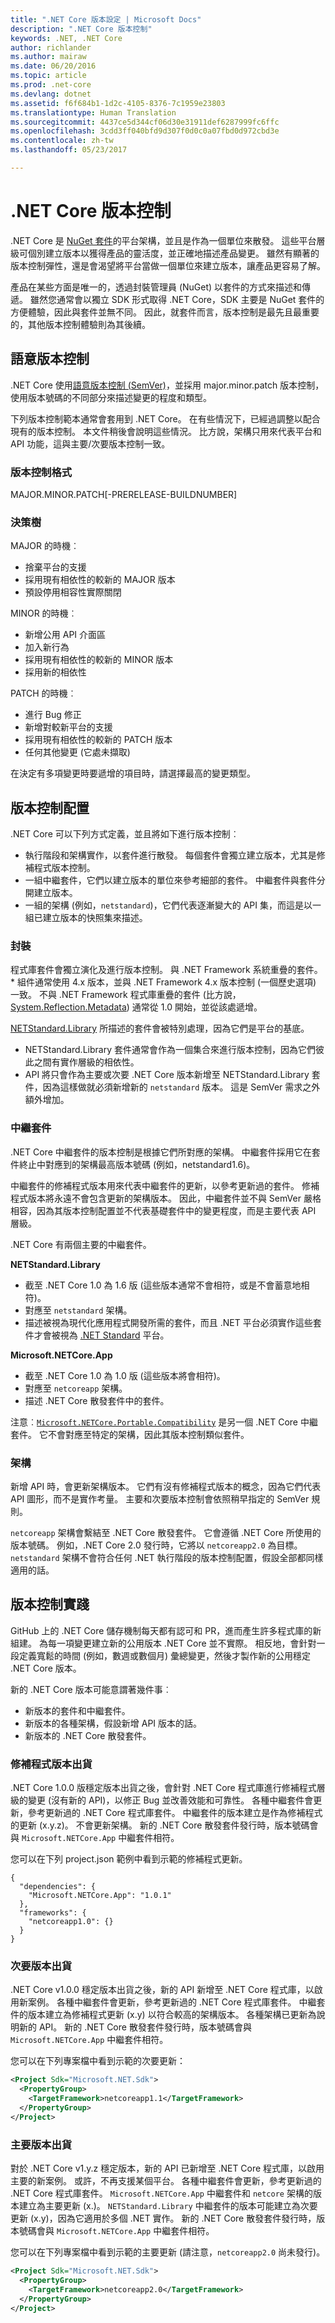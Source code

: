```yaml
---
title: ".NET Core 版本設定 | Microsoft Docs"
description: ".NET Core 版本控制"
keywords: .NET, .NET Core
author: richlander
ms.author: mairaw
ms.date: 06/20/2016
ms.topic: article
ms.prod: .net-core
ms.devlang: dotnet
ms.assetid: f6f684b1-1d2c-4105-8376-7c1959e23803
ms.translationtype: Human Translation
ms.sourcegitcommit: 4437ce5d344cf06d30e31911def6287999fc6ffc
ms.openlocfilehash: 3cdd3ff040bfd9d307f0d0c0a07fbd0d972cbd3e
ms.contentlocale: zh-tw
ms.lasthandoff: 05/23/2017

---
```


# <a name="net-core-versioning"></a>.NET Core 版本控制

.NET Core 是 [NuGet 套件](../packages.md)的平台架構，並且是作為一個單位來散發。 這些平台層級可個別建立版本以獲得產品的靈活度，並正確地描述產品變更。 雖然有顯著的版本控制彈性，還是會渴望將平台當做一個單位來建立版本，讓產品更容易了解。

產品在某些方面是唯一的，透過封裝管理員 (NuGet) 以套件的方式來描述和傳遞。 雖然您通常會以獨立 SDK 形式取得 .NET Core，SDK 主要是 NuGet 套件的方便體驗，因此與套件並無不同。 因此，就套件而言，版本控制是最先且最重要的，其他版本控制體驗則為其後續。

## <a name="semantic-versioning"></a>語意版本控制

.NET Core 使用[語意版本控制 (SemVer)](http://semver.org/)，並採用 major.minor.patch 版本控制，使用版本號碼的不同部分來描述變更的程度和類型。

下列版本控制範本通常會套用到 .NET Core。 在有些情況下，已經過調整以配合現有的版本控制。 本文件稍後會說明這些情況。 比方說，架構只用來代表平台和 API 功能，這與主要/次要版本控制一致。

### <a name="versioning-form"></a>版本控制格式

MAJOR.MINOR.PATCH[-PRERELEASE-BUILDNUMBER]

### <a name="decision-tree"></a>決策樹

MAJOR 的時機︰
  - 捨棄平台的支援
  - 採用現有相依性的較新的 MAJOR 版本 
  - 預設停用相容性實際關閉

MINOR 的時機︰
  - 新增公用 API 介面區 
  - 加入新行為
  - 採用現有相依性的較新的 MINOR 版本
  - 採用新的相依性 
  
PATCH 的時機︰
  - 進行 Bug 修正
  - 新增對較新平台的支援
  - 採用現有相依性的較新的 PATCH 版本
  - 任何其他變更 (它處未擷取)

在決定有多項變更時要遞增的項目時，請選擇最高的變更類型。

## <a name="versioning-scheme"></a>版本控制配置

.NET Core 可以下列方式定義，並且將如下進行版本控制︰

- 執行階段和架構實作，以套件進行散發。 每個套件會獨立建立版本，尤其是修補程式版本控制。
- 一組中繼套件，它們以建立版本的單位來參考細部的套件。 中繼套件與套件分開建立版本。
- 一組的架構 (例如，`netstandard`)，它們代表逐漸變大的 API 集，而這是以一組已建立版本的快照集來描述。

### <a name="packages"></a>封裝

程式庫套件會獨立演化及進行版本控制。 與 .NET Framework 系統重疊的套件。\* 組件通常使用 4.x 版本，並與 .NET Framework 4.x 版本控制 (一個歷史選項) 一致。 不與 .NET Framework 程式庫重疊的套件 (比方說，[System.Reflection.Metadata](https://www.nuget.org/packages/System.Reflection.Metadata)) 通常從 1.0 開始，並從該處遞增。

[NETStandard.Library](https://www.nuget.org/packages/NETStandard.Library) 所描述的套件會被特別處理，因為它們是平台的基底。

- NETStandard.Library 套件通常會作為一個集合來進行版本控制，因為它們彼此之間有實作層級的相依性。
- API 將只會作為主要或次要 .NET Core 版本新增至 NETStandard.Library 套件，因為這樣做就必須新增新的 `netstandard` 版本。 這是 SemVer 需求之外額外增加。

### <a name="metapackages"></a>中繼套件

.NET Core 中繼套件的版本控制是根據它們所對應的架構。 中繼套件採用它在套件終止中對應到的架構最高版本號碼 (例如，netstandard1.6)。 

中繼套件的修補程式版本用來代表中繼套件的更新，以參考更新過的套件。 修補程式版本將永遠不會包含更新的架構版本。 因此，中繼套件並不與 SemVer 嚴格相容，因為其版本控制配置並不代表基礎套件中的變更程度，而是主要代表 API 層級。 

.NET Core 有兩個主要的中繼套件。

**NETStandard.Library**

- 截至 .NET Core 1.0 為 1.6 版 (這些版本通常不會相符，或是不會蓄意地相符)。
- 對應至 `netstandard` 架構。 
- 描述被視為現代化應用程式開發所需的套件，而且 .NET 平台必須實作這些套件才會被視為 [.NET Standard](../../standard/library.md) 平台。

**Microsoft.NETCore.App**

- 截至 .NET Core 1.0 為 1.0 版 (這些版本將會相符)。
- 對應至 `netcoreapp` 架構。
- 描述 .NET Core 散發套件中的套件。

注意︰[`Microsoft.NETCore.Portable.Compatibility`](https://www.nuget.org/packages/Microsoft.NETCore.Portable.Compatibility) 是另一個 .NET Core 中繼套件。 它不會對應至特定的架構，因此其版本控制類似套件。

### <a name="frameworks"></a>架構

新增 API 時，會更新架構版本。 它們有沒有修補程式版本的概念，因為它們代表 API 圖形，而不是實作考量。 主要和次要版本控制會依照稍早指定的 SemVer 規則。

`netcoreapp` 架構會繫結至 .NET Core 散發套件。 它會遵循 .NET Core 所使用的版本號碼。 例如，.NET Core 2.0 發行時，它將以 `netcoreapp2.0` 為目標。 `netstandard` 架構不會符合任何 .NET 執行階段的版本控制配置，假設全部都同樣適用的話。

## <a name="versioning-in-practice"></a>版本控制實踐

GitHub 上的 .NET Core 儲存機制每天都有認可和 PR，進而產生許多程式庫的新組建。 為每一項變更建立新的公用版本 .NET Core 並不實際。 相反地，會針對一段定義寬鬆的時間 (例如，數週或數個月) 彙總變更，然後才製作新的公用穩定 .NET Core 版本。

新的 .NET Core 版本可能意謂著幾件事︰

- 新版本的套件和中繼套件。
- 新版本的各種架構，假設新增 API 版本的話。
- 新版本的 .NET Core 散發套件。

### <a name="shipping-a-patch-release"></a>修補程式版本出貨

.NET Core 1.0.0 版穩定版本出貨之後，會針對 .NET Core 程式庫進行修補程式層級的變更 (沒有新的 API)，以修正 Bug 並改善效能和可靠性。 各種中繼套件會更新，參考更新過的 .NET Core 程式庫套件。 中繼套件的版本建立是作為修補程式的更新 (x.y.z)。 不會更新架構。 新的 .NET Core 散發套件發行時，版本號碼會與 `Microsoft.NETCore.App` 中繼套件相符。

您可以在下列 project.json 範例中看到示範的修補程式更新。

```
{
  "dependencies": {
    "Microsoft.NETCore.App": "1.0.1"
  },
  "frameworks": {
    "netcoreapp1.0": {}
  }
}
```

### <a name="shipping-a-minor-release"></a>次要版本出貨

.NET Core v1.0.0 穩定版本出貨之後，新的 API 新增至 .NET Core 程式庫，以啟用新案例。 各種中繼套件會更新，參考更新過的 .NET Core 程式庫套件。 中繼套件的版本建立為修補程式更新 (x.y) 以符合較高的架構版本。 各種架構已更新為說明新的 API。 新的 .NET Core 散發套件發行時，版本號碼會與 `Microsoft.NETCore.App` 中繼套件相符。

您可以在下列專案檔中看到示範的次要更新：

```xml
<Project Sdk="Microsoft.NET.Sdk">
  <PropertyGroup>
    <TargetFramework>netcoreapp1.1</TargetFramework>
  </PropertyGroup>
</Project>
```

### <a name="shipping-a-major-release"></a>主要版本出貨

對於 .NET Core v1.y.z 穩定版本，新的 API 已新增至 .NET Core 程式庫，以啟用主要的新案例。 或許，不再支援某個平台。 各種中繼套件會更新，參考更新過的 .NET Core 程式庫套件。 `Microsoft.NETCore.App` 中繼套件和 `netcore` 架構的版本建立為主要更新 (x.)。 `NETStandard.Library` 中繼套件的版本可能建立為次要更新 (x.y)，因為它適用於多個 .NET 實作。 新的 .NET Core 散發套件發行時，版本號碼會與 `Microsoft.NETCore.App` 中繼套件相符。

您可以在下列專案檔中看到示範的主要更新 (請注意，`netcoreapp2.0` 尚未發行)。

```xml
<Project Sdk="Microsoft.NET.Sdk">
  <PropertyGroup>
    <TargetFramework>netcoreapp2.0</TargetFramework>
  </PropertyGroup>
</Project>
```

